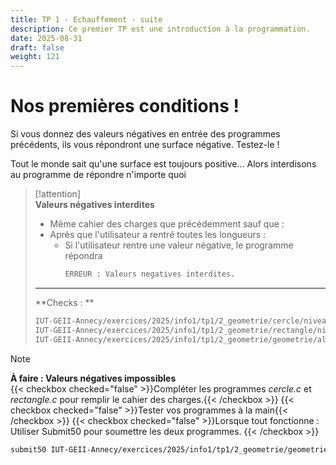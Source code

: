 ```yaml
---
title: TP 1 - Echauffement - suite
description: Ce premier TP est une introduction à la programmation.
date: 2025-08-31
draft: false
weight: 121
---
```

# Nos premières conditions ! 

Si vous donnez des valeurs négatives en entrée des programmes précédents, ils vous répondront une surface négative. Testez-le ! 

Tout le monde sait qu'une surface est toujours positive... Alors interdisons au programme de répondre n'importe quoi 

> [!attention]  
> **Valeurs négatives interdites**  
> - Même cahier des charges que précédemment sauf que :
> - Après que l'utilisateur a rentré toutes les longueurs :
> 	- Si l'utilisateur rentre une valeur négative, le programme répondra 
> 		```bash
> 		ERREUR : Valeurs negatives interdites.
> 		```
> ---
> **Checks : **
> ```bash
> IUT-GEII-Annecy/exercices/2025/info1/tp1/2_geometrie/cercle/niveau2
> IUT-GEII-Annecy/exercices/2025/info1/tp1/2_geometrie/rectangle/niveau2
> IUT-GEII-Annecy/exercices/2025/info1/tp1/2_geometrie/geometrie/all
> ```



> [!note]  
> **À faire : Valeurs négatives impossibles**  
> {{< checkbox checked="false" >}}Compléter les programmes *cercle.c* et *rectangle.c* pour remplir le cahier des charges.{{< /checkbox >}}
> {{< checkbox checked="false" >}}Tester vos programmes à la main{{< /checkbox >}}
> {{< checkbox checked="false" >}}Lorsque tout fonctionne : Utiliser Submit50 pour soumettre les deux programmes. {{< /checkbox >}}
> ```bash
> submit50 IUT-GEII-Annecy/exercices/2025/info1/tp1/2_geometrie/geometrie/all
> ```